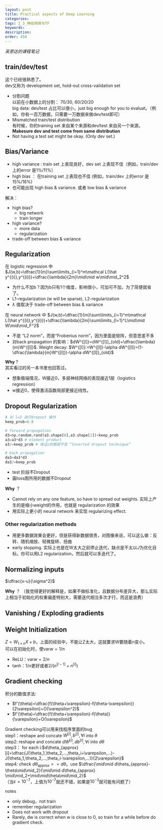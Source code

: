 ```yaml
---
layout: post
title: Practical aspects of Deep Learning
categories:
tags: 2_3_神经网络与TF
keywords:
description:
order: 450
---
```

*吴恩达的课程笔记*  

## train/dev/test
这个已经很熟悉了。  
dev又称为 development set, hold-out cross-validation set

- 分割问题  
以前在小数据上的分割： 70/30, 60/20/20  
big data: dev/test 占比可以很小，just big enough for you to evaluat。（例如，你有一百万数据，只需要一万数据来做dev/test即可）
- Mismatched train/test distribution  
有时候，你的training set 来自某个来源和dev/test 来自另一个来源。  
**Makesure dev and test come from same distribution**
- Not having a test set might be okay. (Only dev set.)


## Bias/Variance

- high variance : train set 上表现良好，dev set 上表现不佳（例如，train/dev 上的error 是1%/11%）
- high bias ： 在training set 上表现也不佳 (例如，train/dev 上的error 是15%/16%)
- 也可能出现 high bias & variance. 或者 low bias & variance

解决：
- high bias?
    - big network
    - train longer
- high variance?
    - more data
    - regularization
- trade-off between bias & variance

## Regularization

在 logistic regression 中  
$J(w,b)=\dfrac{1}{m}\sum\limits_{i=1}^m\mathcal L(\hat y^{(i)},y^{(i)})+\dfrac{\lambda}{2m}\mid\mid w\mid\mid_2^2$  
- 为什么不加b？因为b只有1个维度，影响很小，可加可不加，为了简便就省了。
- L1-regularization (w will be sparse), L2-regularization
- $\lambda$ 值取决于 trade-off between bias & variance


在 neural network 中
$J(w,b)=\dfrac{1}{m}\sum\limits_{i=1}^m\mathcal L(\hat y^{(i)},y^{(i)})+\dfrac{\lambda}{2m}\sum\limits_{l=1}^L\mid\mid W\mid\mid_F^2$  
- 不是 “L2 norm”，而是“Frobenius norm”，因为里面是矩阵，但意思差不多
- 对back propagation 的影响：$dW^{[l]}=dW^{[l]}_{old}+\dfrac{\lambda}{m}W^{[l]}$. Weight decay: $W^{[l]}:=W^{[l]}-\alpha dW^{[l]}=(1-\dfrac{\lambda}{m}W^{[l]})-\alpha dW^{[l]}_{old}$  


**Why** ?  
其实看过的另一本书里也回答过。  
- 想象极端情况，W接近0，多层神经网络的表现接近1层（logistics regression）
- w接近0，使得激活函数局部更接近线性。

## Dropout Regularization
```py
# 对 l=3 进行dropout 操作
keep_prob=0.8

# forward propagation
d3=np.random.rand(a3.shape[0],a3.shape[1])<keep_prob
a3=a3*d3 # element product
a3/=keep_prob # 保证z的期望不变 “Inverted dropout technique”

# back propagation
da3=da3*d3
da3/=keep_prob
```
- test 阶段不Dropout
- 画loss图所用的数据不Dropout

**Why** ？  
- Cannot rely on any one feature, so have to spread out weights. 实际上产生的是缩小weight的作用，也就是 regularization 的效果
- 用实际上更小的 neural network 来实现 regularizing effect.  

### Other regularization methods
- 用更多数据效果会更好，但是获得新数据很贵，对图像来说，可以这么做：反转、随机缩放、轻微旋转、扭曲
- early stopping. 实际上也是在W太大之前停止迭代，缺点是不太以$J$为优化目标。你可以用L2 regularization，然后就可以多迭代了。


## Normalizing inputs
$\dfrac{x-u}{\sigma^2}$  

**Why** ？
（我觉得更好的解释是，如果不做标准化，且数据分布差异大，那么实际上相当于初始化的权重偏差特别大，需要迭代相当多次才行，而这是浪费）

## Vanishing / Exploding gradients

## Weight Initialization
$Z=W_{1\times n}X+b$，上面的经验中，不能让Z太大，这就要求W要随着n变小。  
可以在初始化时，使$\mathrm{var} w=1/n$  
- ReLU：$\mathrm{var} w=2/n$
- tanh：$1/n$更好或者$2/(n^{[l-1]}+n^{[l]})$


## Gradient checking
积分的数值求法:
- $f'(\theta)=\dfrac{f(\theta+\varepsilon)-f(\theta-\varepsilon)}{2\varepsilon}+O(\varepsilon^2)$  
- $f'(\theta)=\dfrac{f(\theta+\varepsilon)-f(\theta)}{\varepsilon}+O(\varepsilon)$  

Gradient checking可以用来找程序里面的bug  
step1：reshape and concate $W^{[i]},b^{[i]},\forall i$ into $\theta$  
step2: reshape and concate $dW^{[i]},db^{[i]},\forall i$ into $d\theta$  
step3： for each i:$d\theta_{approx}[i]=\dfrac{J(\theta_1,\theta_2,...,theta_i+\varepsilon,...)-J(\theta_1,\theta_2,...,theta_i-\varepsilon,...)}{2\varepsilon}$  
step4: check $d\theta_{approx}==d\theta$。use $\dfrac{\mid\mid d\theta_{approx}-\theta\mid\mid_2}{\mid\mid d\theta_{approx} \mid\mid_2+\mid\mid\theta\mid\mid_2}$  
（当$\varepsilon=10^{-7}$，上值为$10^{-7}$就还不错，如果是$10^{-3}$就可能有问题了）  

notes
- only debug，not train
- remember regularization
- Does not work with dropout
- Rarely, dw is correct when w is close to 0, so train for a while before do gradient check.  
